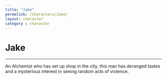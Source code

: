 ```yaml
---
title: "Jake"
permalink: /Characters/Jake/
layout: character
category : character
---
```

# Jake
---
An Alchemist who has set up shop in the city, this man has deranged tastes and a mysterious interest in seeing random acts of violence.